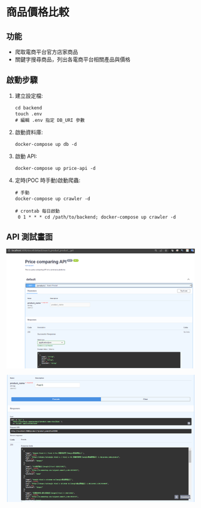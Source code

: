 # 商品價格比較

## 功能
- 爬取電商平台官方店家商品
- 關鍵字搜尋商品，列出各電商平台相關產品與價格

## 啟動步驟
1. 建立設定檔:
   ```
   cd backend
   touch .env
   # 編輯 .env 指定 DB_URI 參數
   ```
2. 啟動資料庫:
   ```
   docker-compose up db -d
   ```
3. 啟動 API:

   ```
   docker-compose up price-api -d
   ```
4. 定時(POC 時手動)啟動爬蟲:
   ```
   # 手動
   docker-compose up crawler -d

   # crontab 每日啟動
    0 1 * * * cd /path/to/backend; docker-compose up crawler -d
   ```

## API 測試畫面
![](images/api_doc_1.png)

![](images/api_doc_2.png)
